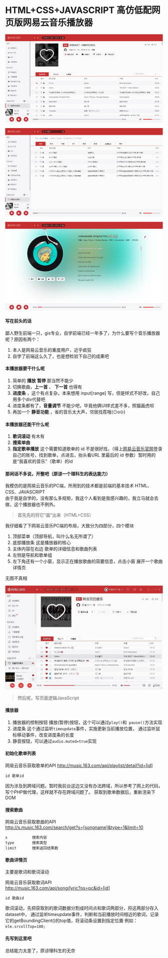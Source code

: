 
 HTML+CSS+JAVASCRIPT 高仿低配网页版网易云音乐播放器
======

![image](../../public-pictures/wy001.png)

![image](../../public-pictures/wy002.png)

![image](../../public-pictures/wy003.png)



#### 写在前头的话

鄙人野生前端一只，gis专业，自学前端已经一年多了，为什么要写个音乐播放器呢？原因有两个：  
1. 本人是网易云音乐的重度用户，近乎疯狂  
2. 自学了前端这么久了，也是想检验下自己的成果吧

#### 本播放器要干什么呢

1. 简单的 **播放** **暂停** 那当然不能少
2. 切换歌曲，**上一首** 、 **下一首** 也得有
3. **进度条** ，这个有点复杂，本来想用 input[range] 写，但是样式不好改，自己用多个div代替吧
4. 进度条都有了，**音量调节** 不能少吧，毕竟他俩UI样式差不多，照猫画虎呗
5. 再加一个 **静音功能** ，省的音乐太大声，邻居找茬哦(⊙o⊙)

#### 本播放器还能干什么呢

1. **歌词滚动** 有木有
2. **搜索单曲** 
3. **指定歌单播放**  这个需要知道歌单的 id 不是很好找，（得上[网易云音乐官网](http://music.163.com )登录自己的账号，找到歌单，点进去，抬头看URL 里最后的 id 参数）暂时用的是“我喜欢的音乐”（歌单）的id

#### 那闲话不多说，开整吧（原谅一个理科生的表达能力）

我模仿的是网易云音乐的PC端，所用到的技术都是前端的基本技术 HTML、CSS、JAVASCRIPT  
由于我是自学的，没有那么多规矩，我这个人看到是我感兴趣的，我立马就会去做，这个播放器也不例外。

> 首先先的将它“画”出来（HTML+CSS）

我仔细看了下网易云音乐PC端的布局，大致分为四部分，四个模块

1. 顶部菜单（顶部导航，叫什么名无所谓了）
2. 底部播放条 这是播放器的核心
3. 主体内容在右边 歌单的详细信息和歌曲列表
4. 左侧是导航和歌单组
5. 左下角还有一个小窗，显示正在播放歌曲的简要信息，点击小窗 展开一个歌曲详情页

无图不真相

![image](../../public-pictures/wy005.jpg)


> 然后呢，写页面逻辑JavaScript

#### 播放器

1. 播放器的控制按钮
播放(暂停)按钮，这个可以通过` play() `和` pause()`方法实现
2. 进度条
这个通过监听`timeupdate`事件，实施更新当前播放位置，
通过监听鼠标移动事件，改变进度条的长度
3. 静音按钮，可以通过`audio.muted=true`实现


#### 初始化歌单列表

网易云音乐获取歌单的API 
http://music.163.com/api/playlist/detail?id=[id]

	id 歌单id

因为涉及到跨域问题。暂时我前台这边又没有办法跨域，所以参考了网上的代码，写个PHP做代理，这样就不存在跨域问题了。
获取到歌单数据后，重新渲染下DOM


#### 搜索歌曲

网易云音乐获取歌曲的API  
http://s.music.163.com/search/get?s=[songname]&type=1&limit=10

	s           搜索内容
	type        搜索类型
	limit       搜索返回结果数


#### 歌曲详情页

主要是歌词和歌词滚动

网易云音乐获取歌词API  
http://music.163.com/api/song/lyric?os=pc&id=[id]

	id 歌曲id

歌词滚动，先把获取到的歌词数据分割成时间点和歌词两部分，将这两部分存入dataset中，
通过监听timeupdate事件，判断和当前播放时间相近的歌词，记录它的getBoundingClient()的top值，将滚动条设置到指定位置 例如：`ele.srcollTop=100;`



#### 先写到这里吧

总结能力太差了，原谅理科生的无奈